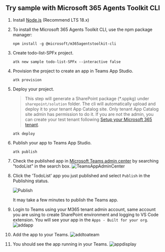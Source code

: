 ## Try sample with Microsoft 365 Agents Toolkit CLI
1. Install [Node.js](https://nodejs.org/en/download/) (Recommend LTS 18.x)
2. To install the Microsoft 365 Agents Toolkit CLI, use the npm package manager:
    ```
    npm install -g @microsoft/m365agentstoolkit-cli
    ```
3. Create todo-list-SPFx project.
    ```
    atk new sample todo-list-SPFx --interactive false
    ```
4. Provision the project to create an app in Teams App Studio.
    ```
    atk provision
    ```
5. Deploy your project.
    > This step will generate a SharePoint package (*.sppkg) under `sharepoint/solution` folder. The cli will automatically upload and deploy it to your tenant App Catalog site. Only tenant App Catalog site admin has permission to do it. If you are not the admin, you can create your test tenant following [Setup your Microsoft 365 tenant](https://docs.microsoft.com/en-us/sharepoint/dev/spfx/set-up-your-developer-tenant).
    ```
    atk deploy
    ```
6. Publish your app to Teams App Studio.
    ```
    atk publish
    ```
7. Check the published app in [Microsoft Teams admin center](https://admin.teams.microsoft.com/policies/manage-apps) by searching "todoList" in the search box.
![TeamsAppAdminCenter](images/TeamsAppAdminCenter.png)
1. Click the 'TodoList' app you just published and select `Publish` in the Publishing status.

    ![Publish](images/Publish.png)

    It may take a few minutes to publish the Teams app.
1. Login to Teams using your M365 tenant admin account, same account you are using to create SharePoint environment and logging to VS Code extension. You will see your app in the `Apps - Built for your org`. 
![addapp](images/addapp.png)
1. Add the app to your Teams.
![addtoateam](images/addtoateam.png)
1. You should see the app running in your Teams.
![appdisplay](images/appdisplay.png)